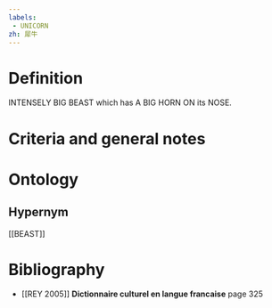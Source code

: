 ```yaml
---
labels: 
 - UNICORN
zh: 犀牛
---
```


# Definition
INTENSELY BIG BEAST which has A BIG HORN ON its NOSE.
# Criteria and general notes
# Ontology

## Hypernym
[[BEAST]]
# Bibliography
- [[REY 2005]]
**Dictionnaire culturel en langue francaise** page 325
